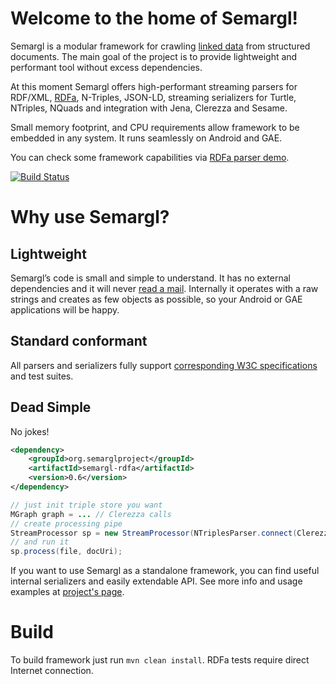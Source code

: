 Welcome to the home of Semargl!
===============================

Semargl is a modular framework for crawling [linked data](http://en.wikipedia.org/wiki/Linked_data)
from structured documents. The main goal of the project is to provide lightweight
and performant tool without excess dependencies.

At this moment Semargl offers high-performant streaming parsers for RDF/XML,
[RDFa](http://en.wikipedia.org/wiki/Rdfa), N-Triples, JSON-LD,
streaming serializers for Turtle, NTriples, NQuads and integration with Jena, Clerezza and Sesame.

Small memory footprint, and CPU requirements allow framework to be embedded in any system.
It runs seamlessly on Android and GAE.

You can check some framework capabilities via [RDFa parser demo](http://demo.semarglproject.org).

[![Build Status](https://travis-ci.org/levkhomich/semargl.png?branch=master)](https://travis-ci.org/levkhomich/semargl)

Why use Semargl?
================

Lightweight
-----------

Semargl’s code is small and simple to understand. It has no external dependencies and
it will never [read a mail](http://en.wikipedia.org/wiki/Zawinski's_law_of_software_envelopment).
Internally it operates with a raw strings and creates as few objects as possible,
so your Android or GAE applications will be happy.

Standard conformant
-------------------

All parsers and serializers fully support
[corresponding W3C specifications](http://semarglproject.org/conformance.html) and test suites.

Dead Simple
-----------

No jokes!

```xml
<dependency>
    <groupId>org.semarglproject</groupId>
    <artifactId>semargl-rdfa</artifactId>
    <version>0.6</version>
</dependency>
```

```java
// just init triple store you want
MGraph graph = ... // Clerezza calls
// create processing pipe
StreamProcessor sp = new StreamProcessor(NTriplesParser.connect(ClerezzaSink.connect(graph));
// and run it
sp.process(file, docUri);
```

If you want to use Semargl as a standalone framework, you can find useful internal
serializers and easily extendable API. See more info and usage examples at
[project's page](http://semarglproject.org/usage.html).

Build
=====

To build framework just run `mvn clean install`. RDFa tests require direct Internet connection.